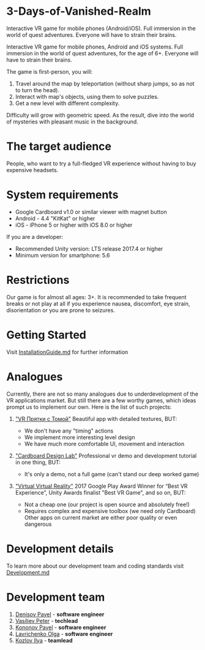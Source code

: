 # 3-Days-of-Vanished-Realm
Interactive VR game for mobile phones (Android/iOS). Full immersion in the world of quest adventures. Everyone will have to strain their brains.

Interactive VR game for mobile phones, Android and iOS systems. Full immersion in the world of quest adventures, for the age of 6+. Everyone will have to strain their brains.

The game is first-person, you will:
1) Travel around the map by teleportation (without sharp jumps, so as not to turn the head).    
2) Interact with map's objects, using them to solve puzzles.    
3) Get a new level with different complexity.   

Difficulty will grow with geometric speed. As the result, dive into the world of mysteries with pleasant music in the background.

# The target audience
People, who want to try a full-fledged VR experience without having to buy expensive headsets.

# System requirements
- Google Cardboard v1.0 or similar viewer with magnet button
- Android - 4.4 "KitKat" or higher
- iOS - iPhone 5 or higher with iOS 8.0 or higher

If you are a developer:
- Recommended Unity version: LTS release 2017.4 or higher
- Minimum version for smartphone: 5.6

# Restrictions
Our game is for almost all ages: 3+.
It is recommended to take frequent breaks or not play at all if you experience nausea, discomfort, eye strain, disorientation or you are prone to seizures.

# Getting Started
Visit [InstallationGuide.md](https://github.com/ik6cgsg/3-Days-of-Vanished-Realm/blob/master/InstallationGuide.md) for further information

# Analogues
Currently, there are not so many analogues due to underdevelopment of the VR applications market.
But still there are a few worthy games, which ideas prompt us to implement our own.
Here is the list of such projects:

1) ["VR Прятки с Томой"](https://play.google.com/store/apps/details?id=com.garpix.tomavr)
Beautiful app with detailed textures, BUT:
	  * We don't have any "timing" actions
	  * We implement more interesting level design
  	* We have much more comfortable UI, movement and interaction
	
2) ["Cardboard Design Lab"](https://play.google.com/store/apps/details?id=com.google.vr.cardboard.apps.designlab)
Professional vr demo and development tutorial in one thing, BUT:
  	* It's only a demo, not a full game (can't stand our deep worked game)
  	
3) ["Virtual Virtual Reality"](https://play.google.com/store/apps/details?id=com.TenderClaws.VVR)
2017 Google Play Award Winner for “Best VR Experience”,
Unity Awards finalist "Best VR Game", and so on, BUT:
	  * Not a cheap one (our project is open source and absolutely free!)
	  * Requires complex and expensive toolbox (we need only Cardboard) 
Other apps on current market are either poor quality or even dangerous 

# Development details 
To learn more about our development team and coding standards visit [Development.md](https://github.com/ik6cgsg/3-Days-of-Vanished-Realm/blob/master/Development.md)

# Development team
1) [Denisov Pavel](https://github.com/Ppasha9) - **software engineer**
2) [Vasiliev Peter](https://github.com/pv6) - **techlead**
3) [Kononov Pavel](https://github.com/decentNick) - **software engineer**
4) [Lavrichenko Olga](https://github.com/OLavrik) - **software engineer**
5) [Kozlov Ilya](https://github.com/ik6cgsg) - **teamlead**
